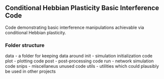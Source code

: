 ## Conditional Hebbian Plasticity Basic Interference Code
Code demonstrating basic interference manipulations achievable via conditional Hebbian plasticity.

### Folder structure
data  - a folder for keeping data around
init  - simulation initialization code
plot  - plotting code
post  - post-processing code
run   - network simulation code
snips - miscellaneus unused code
utils - utilities which could plausibly be used in other projects
